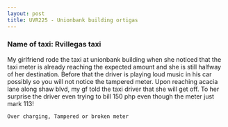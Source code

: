 ```yaml
---
layout: post
title: UVR225 - Unionbank building ortigas
---
```


### Name of taxi: Rvillegas taxi

My girlfriend rode the taxi at unionbank building when she noticed that the taxi meter is already reaching the expected amount and she is still halfway of her destination. Before that the driver is playing loud music in his car possibly so you will not notice the tampered meter. Upon reaching acacia lane along shaw blvd, my gf told the taxi driver that she will get off. To her surprise the driver even trying to bill 150 php even though the meter just mark 113!

```Over charging, Tampered or broken meter```
